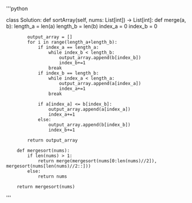 

'''python

class Solution:
    def sortArray(self, nums: List[int]) -> List[int]:
        def merge(a, b):
            length_a = len(a)
            length_b = len(b)
            index_a = 0
            index_b = 0

            output_array = []
            for i in range(length_a+length_b):
                if index_a == length_a:
                    while index_b < length_b:
                        output_array.append(b[index_b])
                        index_b+=1
                    break
                if index_b == length_b:
                    while index_a < length_a:
                        output_array.append(a[index_a])
                        index_a+=1
                    break

                if a[index_a] <= b[index_b]:
                    output_array.append(a[index_a])
                    index_a+=1
                else:
                    output_array.append(b[index_b])
                    index_b+=1

            return output_array

        def mergesort(nums):
            if len(nums) > 1:
                return merge(mergesort(nums[0:len(nums)//2]), mergesort(nums[len(nums)//2::]))
            else:
                return nums

        return mergesort(nums)
'''
